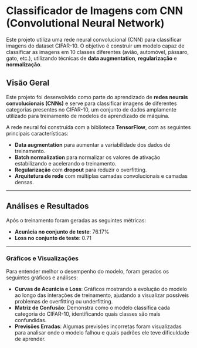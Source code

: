 # Classificador de Imagens com CNN (Convolutional Neural Network)

Este projeto utiliza uma rede neural convolucional (CNN) para classificar imagens do dataset CIFAR-10. O objetivo é construir um modelo capaz de classificar as imagens em 10 classes diferentes (avião, automóvel, pássaro, gato, etc.), utilizando técnicas de **data augmentation**, **regularização** e **normalização**.


## Visão Geral

Este projeto foi desenvolvido como parte do aprendizado de **redes neurais convolucionais (CNNs)** e serve para classificar imagens de diferentes categorias presentes no CIFAR-10, um conjunto de dados amplamente utilizado para treinamento de modelos de aprendizado de máquina.

A rede neural foi construída com a biblioteca **TensorFlow**, com as seguintes principais características:
- **Data augmentation** para aumentar a variabilidade dos dados de treinamento.
- **Batch normalization** para normalizar os valores de ativação estabilizando e acelerando o treinamento.
- **Regularização** com **dropout** para reduzir o overfitting.
- **Arquitetura de rede** com múltiplas camadas convolucionais e camadas densas.

---

## Análises e Resultados

Após o treinamento foram geradas as seguintes métricas:

- **Acurácia no conjunto de teste**: 76.17%
- **Loss no conjunto de teste**: 0.71

---

### Gráficos e Visualizações

Para entender melhor o desempenho do modelo, foram gerados os seguintes gráficos e análises:

- **Curvas de Acurácia e Loss**: Gráficos mostrando a evolução do modelo ao longo das interações de treinamento, ajudando a visualizar possíveis problemas de overfitting ou underfitting.
- **Matriz de Confusão**: Demonstra como o modelo classifica cada categoria do CIFAR-10, identificando quais classes são mais confundidas.
- **Previsões Erradas**: Algumas previsões incorretas foram visualizadas para analisar onde o modelo falhou e quais padrões ele teve dificuldade de aprender.


